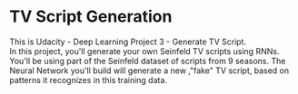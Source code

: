 # TV Script Generation
This is Udacity - Deep Learning Project 3 - Generate TV Script.  
In this project, you'll generate your own Seinfeld TV scripts using RNNs.  
You'll be using part of the Seinfeld dataset of scripts from 9 seasons. 
The Neural Network you'll build will generate a new ,"fake" TV script, based on patterns it recognizes in this training data.

